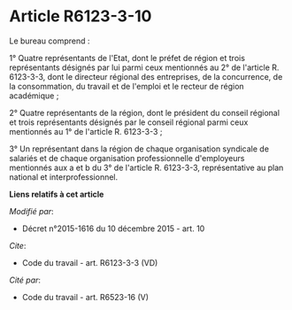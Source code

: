# Article R6123-3-10

Le bureau comprend : 

1° Quatre représentants de l'Etat, dont le préfet de région et trois représentants désignés par lui parmi ceux mentionnés au
2° de l'article R. 6123-3-3, dont le directeur régional des entreprises, de la concurrence, de la consommation, du travail et
de l'emploi et le recteur de région académique ; 

2° Quatre représentants de la région, dont le président du conseil régional et trois représentants désignés par le conseil
régional parmi ceux mentionnés au 1° de l'article R. 6123-3-3 ; 

3° Un représentant dans la région de chaque organisation syndicale de salariés et de chaque organisation professionnelle
d'employeurs mentionnés aux a et b du 3° de l'article R. 6123-3-3, représentative au plan national et interprofessionnel.

**Liens relatifs à cet article**

_Modifié par_:

  - Décret n°2015-1616 du 10 décembre 2015 - art. 10

_Cite_:

  - Code du travail - art. R6123-3-3 (VD)

_Cité par_:

  - Code du travail - art. R6523-16 (V)
